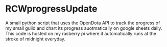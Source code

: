 # RCWprogressUpdate
A small python script that uses the OpenDota API to track the progress of my small guild and chart its progress auotmatically on google sheets daily. This code is hosted on my rasberry pi where it automatically runs at the stroke of midnight everyday.
